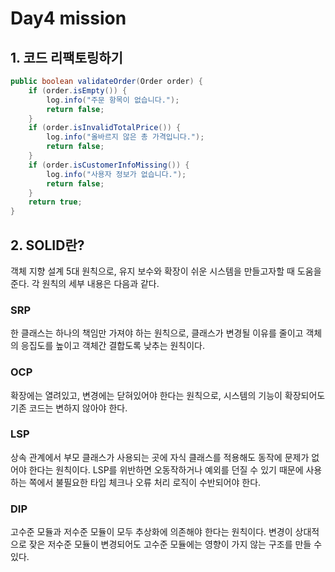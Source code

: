 # Day4 mission

## 1. 코드 리팩토링하기

```java
public boolean validateOrder(Order order) {
    if (order.isEmpty()) {
        log.info("주문 항목이 없습니다.");
        return false;
    }
    if (order.isInvalidTotalPrice()) {
        log.info("올바르지 않은 총 가격입니다.");
        return false;
    }
    if (order.isCustomerInfoMissing()) {
        log.info("사용자 정보가 없습니다.");
        return false;
    }
    return true;
}
```

## 2. SOLID란?

객체 지향 설계 5대 원칙으로, 유지 보수와 확장이 쉬운 시스템을 만들고자할 때 도움을 준다. 각 원칙의 세부 내용은 다음과 같다.

### SRP

한 클래스는 하나의 책임만 가져야 하는 원칙으로, 클래스가 변경될 이유를 줄이고 객체의 응집도를 높이고 객체간 결합도록 낮추는 원칙이다.

### OCP

확장에는 열려있고, 변경에는 닫혀있어야 한다는 원칙으로, 시스템의 기능이 확장되어도 기존 코드는 변하지 않아야 한다.

### LSP

상속 관계에서 부모 클래스가 사용되는 곳에 자식 클래스를 적용해도 동작에 문제가 없어야 한다는 원칙이다. LSP를 위반하면 오동작하거나 예외를 던질 수 있기 때문에 사용하는 쪽에서 불필요한 타입 체크나 오류 처리
로직이 수반되어야 한다.

### DIP

고수준 모듈과 저수준 모듈이 모두 추상화에 의존해야 한다는 원칙이다. 변경이 상대적으로 잦은 저수준 모듈이 변경되어도 고수준 모듈에는 영향이 가지 않는 구조를 만들 수 있다.

